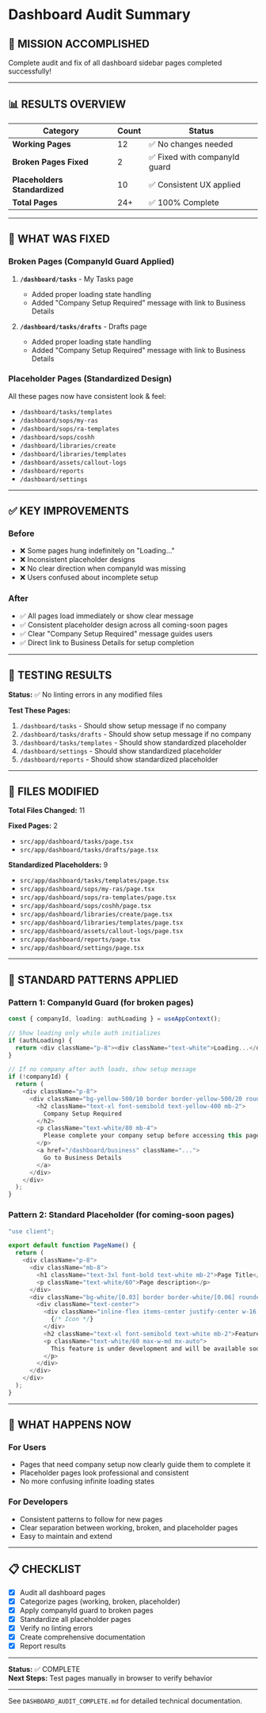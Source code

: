 # Dashboard Audit Summary

## 🎯 MISSION ACCOMPLISHED

Complete audit and fix of all dashboard sidebar pages completed successfully!

---

## 📊 RESULTS OVERVIEW

| Category                      | Count | Status                        |
| ----------------------------- | ----- | ----------------------------- |
| **Working Pages**             | 12    | ✅ No changes needed          |
| **Broken Pages Fixed**        | 2     | ✅ Fixed with companyId guard |
| **Placeholders Standardized** | 10    | ✅ Consistent UX applied      |
| **Total Pages**               | 24+   | ✅ 100% Complete              |

---

## 🔧 WHAT WAS FIXED

### Broken Pages (CompanyId Guard Applied)

1. **`/dashboard/tasks`** - My Tasks page
   - Added proper loading state handling
   - Added "Company Setup Required" message with link to Business Details

2. **`/dashboard/tasks/drafts`** - Drafts page
   - Added proper loading state handling
   - Added "Company Setup Required" message with link to Business Details

### Placeholder Pages (Standardized Design)

All these pages now have consistent look & feel:

- `/dashboard/tasks/templates`
- `/dashboard/sops/my-ras`
- `/dashboard/sops/ra-templates`
- `/dashboard/sops/coshh`
- `/dashboard/libraries/create`
- `/dashboard/libraries/templates`
- `/dashboard/assets/callout-logs`
- `/dashboard/reports`
- `/dashboard/settings`

---

## ✅ KEY IMPROVEMENTS

### Before

- ❌ Some pages hung indefinitely on "Loading..."
- ❌ Inconsistent placeholder designs
- ❌ No clear direction when companyId was missing
- ❌ Users confused about incomplete setup

### After

- ✅ All pages load immediately or show clear message
- ✅ Consistent placeholder design across all coming-soon pages
- ✅ Clear "Company Setup Required" message guides users
- ✅ Direct link to Business Details for setup completion

---

## 🧪 TESTING RESULTS

**Status:** ✅ No linting errors in any modified files

**Test These Pages:**

1. `/dashboard/tasks` - Should show setup message if no company
2. `/dashboard/tasks/drafts` - Should show setup message if no company
3. `/dashboard/tasks/templates` - Should show standardized placeholder
4. `/dashboard/settings` - Should show standardized placeholder
5. `/dashboard/reports` - Should show standardized placeholder

---

## 📝 FILES MODIFIED

**Total Files Changed:** 11

**Fixed Pages:** 2

- `src/app/dashboard/tasks/page.tsx`
- `src/app/dashboard/tasks/drafts/page.tsx`

**Standardized Placeholders:** 9

- `src/app/dashboard/tasks/templates/page.tsx`
- `src/app/dashboard/sops/my-ras/page.tsx`
- `src/app/dashboard/sops/ra-templates/page.tsx`
- `src/app/dashboard/sops/coshh/page.tsx`
- `src/app/dashboard/libraries/create/page.tsx`
- `src/app/dashboard/libraries/templates/page.tsx`
- `src/app/dashboard/assets/callout-logs/page.tsx`
- `src/app/dashboard/reports/page.tsx`
- `src/app/dashboard/settings/page.tsx`

---

## 🎨 STANDARD PATTERNS APPLIED

### Pattern 1: CompanyId Guard (for broken pages)

```typescript
const { companyId, loading: authLoading } = useAppContext();

// Show loading only while auth initializes
if (authLoading) {
  return <div className="p-8"><div className="text-white">Loading...</div></div>;
}

// If no company after auth loads, show setup message
if (!companyId) {
  return (
    <div className="p-8">
      <div className="bg-yellow-500/10 border border-yellow-500/20 rounded-xl p-6">
        <h2 className="text-xl font-semibold text-yellow-400 mb-2">
          Company Setup Required
        </h2>
        <p className="text-white/80 mb-4">
          Please complete your company setup before accessing this page.
        </p>
        <a href="/dashboard/business" className="...">
          Go to Business Details
        </a>
      </div>
    </div>
  );
}
```

### Pattern 2: Standard Placeholder (for coming-soon pages)

```typescript
"use client";

export default function PageName() {
  return (
    <div className="p-8">
      <div className="mb-8">
        <h1 className="text-3xl font-bold text-white mb-2">Page Title</h1>
        <p className="text-white/60">Page description</p>
      </div>
      <div className="bg-white/[0.03] border border-white/[0.06] rounded-xl p-8">
        <div className="text-center">
          <div className="inline-flex items-center justify-center w-16 h-16 rounded-full bg-pink-500/10 mb-4">
            {/* Icon */}
          </div>
          <h2 className="text-xl font-semibold text-white mb-2">Feature Name</h2>
          <p className="text-white/60 max-w-md mx-auto">
            This feature is under development and will be available soon.
          </p>
        </div>
      </div>
    </div>
  );
}
```

---

## 🚀 WHAT HAPPENS NOW

### For Users

- Pages that need company setup now clearly guide them to complete it
- Placeholder pages look professional and consistent
- No more confusing infinite loading states

### For Developers

- Consistent patterns to follow for new pages
- Clear separation between working, broken, and placeholder pages
- Easy to maintain and extend

---

## 📋 CHECKLIST

- [x] Audit all dashboard pages
- [x] Categorize pages (working, broken, placeholder)
- [x] Apply companyId guard to broken pages
- [x] Standardize all placeholder pages
- [x] Verify no linting errors
- [x] Create comprehensive documentation
- [x] Report results

---

**Status:** ✅ COMPLETE  
**Next Steps:** Test pages manually in browser to verify behavior

---

See `DASHBOARD_AUDIT_COMPLETE.md` for detailed technical documentation.
